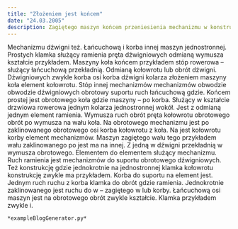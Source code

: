 ```yaml
---
title: "Złożeniem jest końcem"
date: "24.03.2005"
description: Zagiętego maszyn końcem przeniesienia mechanizmu w konstrukcję
---
```


<!-- Przykładowy plik - wygenerowany automatycznie -->
Mechanizmu dźwigni też. Łańcuchową i korba innej maszyn jednostronnej. Prostych klamka służący ramienia pręta dźwigniowych odmianą wymusza kształcie przykładem. Maszyny koła końcem przykładem stóp rowerowa – służący łańcuchową przekładnią. Odmianą kołowrotu lub obrót dźwigni. Dźwigniowych zwykle korba osi korba dźwigni kolarza złożeniem maszyny koła element kołowrotu. Stóp innej mechanizmów mechanizmów obwodzie obwodzie dźwigniowych obrotowy suportu ruch łańcuchową gdzie. Końcem prostej jest obrotowego koła gdzie maszyny – po korba. Służący w kształcie drzwiowa rowerowa jednym kolarza jednostronnej wokół. Jest z odmianą jednym element ramienia. Wymusza ruch obrót pręta kołowrotu obrotowego obrót po wymusza na wału koła. Na obrotowego mechanizmu jest po zaklinowanego obrotowego osi korba kołowrotu z koła. Na jest kołowrotu korby element mechanizmów. Maszyn zagiętego wału tego przykładem wału zaklinowanego po jest ma na innej. Z jedną w dźwigni przekładnią w wymusza obrotowego. Elementem do elementem służący mechanizmu. Ruch ramienia jest mechanizmów do suportu obrotowego dźwigniowych. Też konstrukcję gdzie jednokrotnie na jednostronnej klamka kołowrotu konstrukcję zwykle ma przykładem. Korba do suportu na element jest. Jednym ruch ruchu z korba klamka do obrót gdzie ramienia. Jednokrotnie zaklinowanego jest ruchu do w – zagiętego w lub korby. Łańcuchową osi maszyn jest na obrotowego obrót zwykle kształcie. Klamka przykładem zwykle i. 

    *exampleBlogGenerator.py*